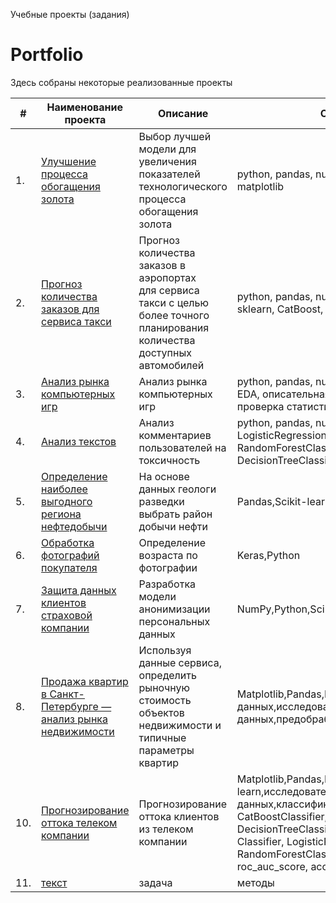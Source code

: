 Учебные проекты (задания)
# Portfolio

Здесь собраны некоторые реализованные проекты

| #    | Наименование проекта                | Описание                                                     | Стек                                                         |
| ---- | ------------------------------------------------------------ | ------------------------------------------------------------ | ------------------------------------------------------------ |
| 1.   | [Улучшение процесса обогащения золота](https://github.com/cfyz325/yandex_practicum/tree/main/gold_recovery) | Выбор лучшей модели для увеличения <br/>показателей технологического процесса <br/>обогащения золота | python, pandas, numpy, scipy, sklearn, matplotlib       |
| 2.   | [Прогноз количества заказов для сервиса такси](https://github.com/cfyz325/yandex_practicum/tree/main/taxi) | Прогноз количества заказов в аэропортах <br/>для сервиса такси с целью более точного планирования количества доступных <br/>автомобилей | python, pandas, numpy, statsmodels, sklearn, CatBoost, matplotlib |
| 3.   | [Анализ рынка компьютерных игр](https://github.com/cfyz325/yandex_practicum/tree/main/games) | Анализ рынка компьютерных игр            | python, pandas, numpy, Matplotlib, EDA, описательная статистика, проверка статистических гипотез |
| 4.   | [Анализ текстов](https://github.com/cfyz325/yandex_practicum/tree/main/toxic_comments) | Анализ комментариев пользователей на токсичность             | python, pandas, numpy, nltk, sklearn, LogisticRegression, RandomForestClassifier, DecisionTreeClassifier |
| 5.   | [Определение наиболее выгодного региона нефтедобычи](https://github.com/cfyz325/yandex_practicum/tree/main/oilwell) |На основе данных геологи разведки выбрать район добычи нефти         | Pandas,Scikit-learn,бутстреп |
| 6.   | [Обработка фотографий покупателя](https://github.com/cfyz325/yandex_practicum/tree/main/photo_age) | Определение возраста по фотографии            | Keras,Python |
| 7.   | [Защита данных клиентов страховой компании](https://github.com/cfyz325/yandex_practicum/tree/main/privacy) | Разработка модели анонимизации персональных данных            | NumPy,Python,Scikit-learn |
| 8.   | [Продажа квартир в Санкт-Петербурге — анализ рынка недвижимости](https://github.com/cfyz325/yandex_practicum/tree/main/realty) | Используя данные сервиса, определить рыночную стоимость объектов недвижимости и типичные параметры квартир           | Matplotlib,Pandas,Python,визуализация данных,исследовательский анализ данных,предобработка данных |
| 10.   | [Прогнозирование оттока телеком компании](https://github.com/cfyz325/yandex_practicum/tree/main/telecom) | Прогнозирование оттока клиентов из телеком компании           | Matplotlib,Pandas,Python,Scikit-learn,исследовательский анализ данных,классификация, CatBoostClassifier, DecisionTreeClassifier, Light GBM Classifier, LogisticRegression, RandomForestClassifier, метрики roc_auc_score, accuracy_score |
| 11.   | [текст](ссылка) | задача           | методы |
